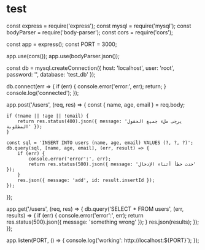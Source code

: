 # test
const express = require('express');
const mysql = require('mysql');
const bodyParser = require('body-parser');
const cors = require('cors');

const app = express();
const PORT = 3000;

app.use(cors());
app.use(bodyParser.json());


const db = mysql.createConnection({
    host: 'localhost',
    user: 'root', 
    password: '', 
    database: 'test_db' 
});

db.connect(err => {
    if (err) {
        console.error('error:', err);
        return;
    }
    console.log('connected');
});

app.post('/users', (req, res) => {
    const { name, age, email } = req.body;

    if (!name || !age || !email) {
        return res.status(400).json({ message: 'يرجى ملء جميع الحقول المطلوبة' });
    }

    const sql = 'INSERT INTO users (name, age, email) VALUES (?, ?, ?)';
    db.query(sql, [name, age, email], (err, result) => {
        if (err) {
            console.error('error':', err);
            return res.status(500).json({ message: 'حدث خطأ أثناء الإدخال' });
        }
        res.json({ message: 'add', id: result.insertId });
    });
});

app.get('/users', (req, res) => {
    db.query('SELECT * FROM users', (err, results) => {
        if (err) {
            console.error('error':', err);
            return res.status(500).json({ message: 'something wrong' });
        }
        res.json(results);
    });
});

app.listen(PORT, () => {
    console.log('working': http://localhost:${PORT}`);
});
